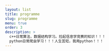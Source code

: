 ```yaml
---
layout: list
title: programme
slug: programme
menu: true
order: 3
description: >
  c++日常算法，数据结构学习。捡起信息学竞赛的知识！！！
  python日常爬虫学习！！！人生苦短，我用python！！！
---
```


